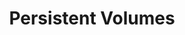 ---
title: "Persistent Volumes"
linkTitle: "Persistent Volumes"
weight: 2
type: docs
description: >
    Persistent Volumes on Azure cloud provider
---